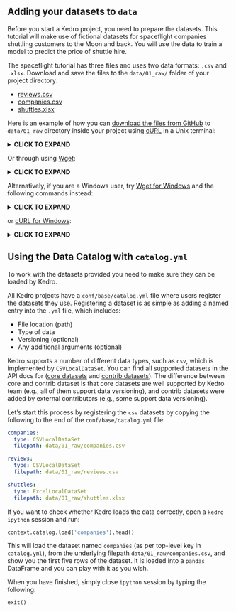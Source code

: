 ## Adding your datasets to `data`

Before you start a Kedro project, you need to prepare the datasets. This tutorial will make use of fictional datasets for spaceflight companies shuttling customers to the Moon and back. You will use the data to train a model to predict the price of shuttle hire.

The spaceflight tutorial has three files and uses two data formats: `.csv` and `.xlsx`. Download and save the files to the `data/01_raw/` folder of your project directory:

* [reviews.csv](https://quantumblacklabs.github.io/kedro/reviews.csv)
* [companies.csv](https://quantumblacklabs.github.io/kedro/companies.csv)
* [shuttles.xlsx](https://quantumblacklabs.github.io/kedro/shuttles.xlsx)

Here is an example of how you can [download the files from GitHub](https://www.quora.com/How-do-I-download-something-from-GitHub) to `data/01_raw` directory inside your project using [cURL](https://curl.haxx.se/download.html) in a Unix terminal:

<details>
<summary><b>CLICK TO EXPAND</b></summary>

```bash
# reviews
curl -o data/01_raw/reviews.csv https://raw.githubusercontent.com/quantumblacklabs/kedro/develop/docs/source/03_tutorial/data/reviews.csv
# companies
curl -o data/01_raw/companies.csv https://raw.githubusercontent.com/quantumblacklabs/kedro/develop/docs/source/03_tutorial/data/companies.csv
# shuttles
curl -o data/01_raw/shuttles.xlsx https://raw.githubusercontent.com/quantumblacklabs/kedro/develop/docs/source/03_tutorial/data/shuttles.xlsx
```
</details>

Or through using [Wget](https://www.gnu.org/software/wget/):

<details>
<summary><b>CLICK TO EXPAND</b></summary>

```bash
# reviews
wget -O data/01_raw/reviews.csv https://raw.githubusercontent.com/quantumblacklabs/kedro/develop/docs/source/03_tutorial/data/reviews.csv
# companies
wget -O data/01_raw/companies.csv https://raw.githubusercontent.com/quantumblacklabs/kedro/develop/docs/source/03_tutorial/data/companies.csv
# shuttles
wget -O data/01_raw/shuttles.xlsx https://raw.githubusercontent.com/quantumblacklabs/kedro/develop/docs/source/03_tutorial/data/shuttles.xlsx
```
</details>

Alternatively, if you are a Windows user, try [Wget for Windows](https://eternallybored.org/misc/wget/) and the following commands instead:

<details>
<summary><b>CLICK TO EXPAND</b></summary>

```bat
wget -O data\01_raw\reviews.csv https://raw.githubusercontent.com/quantumblacklabs/kedro/develop/docs/source/03_tutorial/data/reviews.csv
wget -O data\01_raw\companies.csv https://raw.githubusercontent.com/quantumblacklabs/kedro/develop/docs/source/03_tutorial/data/companies.csv
wget -O data\01_raw\shuttles.xlsx https://raw.githubusercontent.com/quantumblacklabs/kedro/develop/docs/source/03_tutorial/data/shuttles.xlsx
```
</details>

or [cURL for Windows](https://curl.haxx.se/windows/):

<details>
<summary><b>CLICK TO EXPAND</b></summary>

```bat
curl -o data\01_raw\reviews.csv https://raw.githubusercontent.com/quantumblacklabs/kedro/develop/docs/source/03_tutorial/data/reviews.csv
curl -o data\01_raw\companies.csv https://raw.githubusercontent.com/quantumblacklabs/kedro/develop/docs/source/03_tutorial/data/companies.csv
curl -o data\01_raw\shuttles.xlsx https://raw.githubusercontent.com/quantumblacklabs/kedro/develop/docs/source/03_tutorial/data/shuttles.xlsx
```
</details>

## Using the Data Catalog with `catalog.yml`

To work with the datasets provided you need to make sure they can be loaded by Kedro.

All Kedro projects have a `conf/base/catalog.yml` file where users register the datasets they use. Registering a dataset is as simple as adding a named entry into the `.yml` file, which includes:

* File location (path)
* Type of data
* Versioning (optional)
* Any additional arguments (optional)

Kedro supports a number of different data types, such as `csv`, which is implemented by `CSVLocalDataSet`. You can find all supported datasets in the API docs for ([core datasets](https://kedro.readthedocs.io/en/latest/kedro.io.html) and [contrib datasets](https://kedro.readthedocs.io/en/latest/kedro.contrib.io.html)). The difference between core and contrib dataset is that core datasets are well supported by Kedro team (e.g., all of them support data versioning), and contrib datasets were added by external contributors (e.g., some support data versioning).

Let’s start this process by registering the `csv` datasets by copying the following to the end of the `conf/base/catalog.yml` file:

```yaml
companies:
  type: CSVLocalDataSet
  filepath: data/01_raw/companies.csv

reviews:
  type: CSVLocalDataSet
  filepath: data/01_raw/reviews.csv

shuttles:
  type: ExcelLocalDataSet
  filepath: data/01_raw/shuttles.xlsx
```

If you want to check whether Kedro loads the data correctly, open a `kedro ipython` session and run:

```python
context.catalog.load('companies').head()
```

This will load the dataset named `companies` (as per top-level key in `catalog.yml`), from the underlying filepath `data/01_raw/companies.csv`, and show you the first five rows of the dataset. It is loaded into a `pandas` DataFrame and you can play with it as you wish.

When you have finished, simply close `ipython` session by typing the following:

```python
exit()
```

